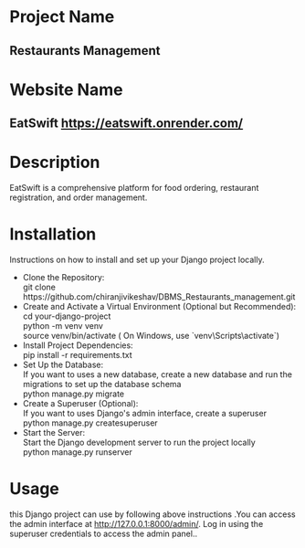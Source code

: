 
# Project Name
## Restaurants Management

# Website Name
## EatSwift  https://eatswift.onrender.com/

# Description
 EatSwift is a comprehensive platform for food ordering, restaurant registration, and order management.

# Installation
Instructions on how to install and set up your Django project locally.
  <ul>
    <li>Clone the Repository: </li>
      git clone https://github.com/chiranjivikeshav/DBMS_Restaurants_management.git
    <li>Create and Activate a Virtual Environment (Optional but Recommended):</li>
      cd your-django-project<br>
      python -m venv venv <br>
      source venv/bin/activate   ( On Windows, use `venv\Scripts\activate`)
    <li>Install Project Dependencies: </li>
      pip install -r requirements.txt
    <li>Set Up the Database:</li>
      If you want to uses a new database, create a new database and run the migrations to set up the database schema<br>
      python manage.py migrate
    <li>Create a Superuser (Optional):</li>
      If you want to uses Django's admin interface, create a superuser<br>
      python manage.py createsuperuser
    <li>Start the Server:</li>
      Start the Django development server to run the project locally<br>
      python manage.py runserver
  </ul>

# Usage
this Django project can use by following above instructions .You can access the admin interface at http://127.0.0.1:8000/admin/. Log in using the superuser credentials to access the admin panel..

